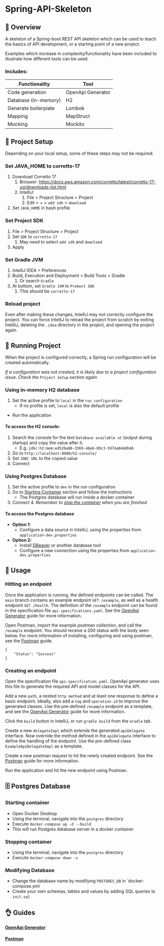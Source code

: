 # Spring-API-Skeleton

## 📜 Overview

A skeleton of a Spring-boot REST API skeleton which can be used to teach the basics of API development, or a starting point of a  new project.

Examples which increase in complexity/functionality have been included to illustrate how different tools can be used.

### Includes:

| Functionality        | Tool              |
|----------------------|-------------------|
| Code generation      | OpenApi Generator |
| Database (in-memory) | H2                |
| Generate boilerplate | Lombok            |
| Mapping              | MapStruct         |
| Mocking              | Mockito           |


## 🔨 Project Setup
Depending on your local setup, some of these steps may not be required.

### Set JAVA_HOME to corretto-17
1. Download Corretto 17
   1. Broswer: https://docs.aws.amazon.com/corretto/latest/corretto-17-ug/downloads-list.html
   2. IntelliJ:
      1. File > Project Structure > Project
      2. Edit > + > `add sdk` > `download`
2. Set `JAVA_HOME` in bash profile

### Set Project SDK
1. File > Project Structure > Project
2. Set `SDK` to `corretto-17`
    1. May need to select `add sdk` and `download`
3. Apply

### Set Gradle JVM
1. IntelliJ IDEA > Preferences
2. Build, Execution and  Deployment > Build Tools > Gradle
    1. Or search `Gradle`
3. At bottom, set `Gradle JVM` to `Prokect SDK`
    1. This should be `corretto-17`

### Reload project
Even after making these changes, IntelliJ may not correctly configure the project. 
You can force IntelliJ to reload the project from scratch by exiting IntelliJ, deleting the `.idea` directory
in the project, and opening the project again.


## 🏃 Running Project
When the project is configured correctly, a Spring run configuration will be created automatically.

_If a configuration was not created, it is likely due to a project configuration issue. Check the `Project Setup` section again_

### Using in-memory H2 database
1. Set the active profile to `local` in the `run configuration`
   - If no profile is set, `local` is also the default profile
- Run the application

#### To access the H2 console:
1. Search the console for the text `Database available at` (output during startup) and copy the value after it.  
   - E.g. `jdbc:h2:mem:ed52ba88-3369-46e6-89c3-5974a844db46`
2. Go to `http://localhost:8080/h2-console/`
3. Set `JDBC URL` to the copied value
4. Connect

### Using Postgres Database
1. Set the active profile to `dev` in the run configuration
2. Go to [Starting Container](#starting-container) section and follow the instructions
   - The Postgres database will run inside a docker container
3. Connect
   4. _Remember to [stop the container](#stopping-container) when you are finished_

#### To access the Postgres database
- **Option 1:**
  - Configure a data source in IntelliJ, using the properties from `application-dev.properties`
- **Option 2:**
  - Install [DBeaver](https://dbeaver.io/) or another database tool
  - Configure a new connection using the properties from `application-dev.properties`

## 🎯 Usage
### Hitting an endpoint
Once the application is running, the defined endpoints can be called. 
The `main` branch contains an example endpoint `GET /example`, as well as a health endpoint `GET /health`.
The definition of the `/example` endpoint can be found in the specification file `api-specifications.yaml`. See the [OpenApi Generator](#openapi-generator) guide for more information.

Open Postman, import the example postman collection, and call the `/example` endpoint. You should receive a 200 status with the body seen below. For more information of installing, configuring and using postman, see the [Postman](#postman) guide.

```
{
    "Status": "Success"
}
```

### Creating an endpoint
Open the specification file `api-specification.yaml`. OpenApi generator uses this file to generate the required API and model classes for the API.

Add a new `path`, a nested `http method` and at least one response to define a basic endpoint. Ideally, also add a `tag` and `operation-id` to improve the generated classes.
Use the pre-defined `/example` endpoint as a template, and see the [OpenApi Generator](#openapi-generator) guide for more information.

Click the `build` button in IntelliJ, or run `gradle build` from the `Gradle` tab.

Create a new `delegateImpl` which extends the generated `apiDelegate` interface. Now override the method defined in the `apiDelegate` interface to define the handling of the endpoint.
Use the pre-defined class `ExampleApiDelegateImpl`  as a template.

Create a new postman request to hit the newly created endpoint. See the [Postman](#postman) guide for more information.

Run the application and hit the new endpoint using Postman.

## 🗄️ Postgres Database
### Starting container
- Open Docker Desktop
- Using the terminal, navigate into the `postgres` directory
- Execute `docker-compose up -d --build`
- This will run Postgres database server in a docker container

### Stopping container
- Using the terminal, navigate into the `postgres` directory
- Execute `docker-compose down -v`

### Modifying Database
- Change the database name by modifying `POSTGRES_DB` in `docker-compose.yml
- Create your own schemas, tables and values by adding SQL queries to `init.sql`

## 👌 Guides
#### [OpenApi Generator](docs/OpenApi-Generator.md)
#### [Postman](docs/Postman.md)  
